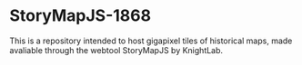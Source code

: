 # StoryMapJS-1868
This is a repository intended to host gigapixel tiles of historical maps, made avaliable through the webtool StoryMapJS by KnightLab.
